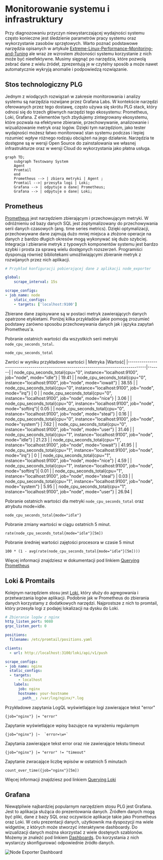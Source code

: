 # Monitorowanie systemu i infrastruktury

Przy diagnozowaniu przyczyn niewystarczającej wydajności systemu często konieczne jest śledzienie parametrów pracy systemu oraz wykorzystanie zasobów sprzętowych. Warto poznać podstawowe narzędzia opisanych w artykule [Extreme-Linux-Performance-Monitoring-and-Tuning](./monitoring/Extreme-Linux-Performance-Monitoring-and-Tuning-uuasc-june-2006.pdf) ale wraz ze wzrostem złożoności systemu korzystanie z nich może być nieefektywne. Musimy sięgnąć po narzędzia, które pozwolą zebrać dane z wielu źródeł, zprezentują je w czytelny sposób a może nawet automatycznie wykryją anomalie i podpowiedzą rozwiązanie. 

## Stos technologiczny PLG
Jednym z wiodących rozwiązań w zakresie monitorowania i analizy systemu są narzędzia rozwijane przez Grafana Labs. W kontekście narzędzi oferowanych przez tego dostawę, często używa się skrótu PLG stack, który odnosi się do trzech głównych narzędzi tego ekosystemu: Prometheus, Loki, Grafana. Z elementów tych zbydujemy zintegrowany ekosystemu, które pozwala na efektywne zbieranie, przechowywanie, analizowanie i wizualizowanie metryk oraz logów. Dzięki tym narzędziom, jako tester wydajności możesz łatwo monitorować stan systemu podczas i lepiej rozumieć wpływ różnego rodzaju obciążeń na jego działanie. Narzędzia te dostępne są w wersji Open Source do zainstalowania we własnej infrastrukturze oraz w wersji Cloud do wykorzystania jako płatna usługa.

```mermaid
graph TD;
    subgraph Testowany System
    Agent
    Promtail
    end
    Prometheus --> | zbiera metryki | Agent ; 
    Promtail -->| przesyła logi | Loki;
    Grafana --> | odpytuje o dane| Prometheus;
    Grafana --> | odpytuje o dane| Loki;
```
## Prometheus
[Prometheus](https://prometheus.io/docs/introduction/overview/) jest narzędziem zbierającym i przechowującym metryki. W odróżnieniu od bazy danych SQL jest zoptymalizowany do przechowywania serii danych czasowych (ang. time series metrics). Dzięki optymalizacji, przechowywane dane zajmują dużo mniej miejsca a złożone operacje na danych z bardzo długich okresów mogą wykonywać się dużo szybciej.  Integracja i zbieranie metryk z typowych komponentów systemu jest bardzo szybki i prosta za sprawą wielu dostępnych rozszerzeń. Programiści dysponują również bibliotekami umożliwiającymi zbieranie metryk z rozwijanych przez nich aplikacji.    

```yaml
# Przykład konfiguracji pobierającej dane z aplikacji node_exporter

global:
    scrape_interval: 15s

scrape_configs:
- job_name: node
    static_configs:
    - targets: ['localhost:9100']
```

Zbierane dane zapisywane są w postaci metryk zawierających danych opatrzone etykietami. Poniżej kilka przykładów jakie pomogą zrozumieć podstawy zarówno sposobu przechowywania danych jak i języka zapytań Prometheus'a.

Pobranie ostatnich wartości dla wszystkich serii metryki `node_cpu_seconds_total`.
```
node_cpu_seconds_total
```
Zwróci w wyniku przykładowe wartości
| Metryka                                                                               |Wartość|
|---------------------------------------------------------------------------------------|-------|
| node_cpu_seconds_total{cpu="0", instance="localhost:9100", job="node", mode="idle"}   | 19.41 |
| node_cpu_seconds_total{cpu="0", instance="localhost:9100", job="node", mode="iowait"} | 38.55 |
| node_cpu_seconds_total{cpu="0", instance="localhost:9100", job="node", mode="irq"}    | 0     |
| node_cpu_seconds_total{cpu="0", instance="localhost:9100", job="node", mode="nice"}   | 3.06  |
| node_cpu_seconds_total{cpu="0", instance="localhost:9100", job="node", mode="softirq"}| 0.05  |
| node_cpu_seconds_total{cpu="0", instance="localhost:9100", job="node", mode="steal"}  | 0.16  |
| node_cpu_seconds_total{cpu="0", instance="localhost:9100", job="node", mode="system"} | 7.62  |
| node_cpu_seconds_total{cpu="0", instance="localhost:9100", job="node", mode="user"}   | 31.46 |
| node_cpu_seconds_total{cpu="1", instance="localhost:9100", job="node", mode="idle"}   | 21.23 |
| node_cpu_seconds_total{cpu="1", instance="localhost:9100", job="node", mode="iowait"} | 41.95 |
| node_cpu_seconds_total{cpu="1", instance="localhost:9100", job="node", mode="irq"}    | 0     |
| node_cpu_seconds_total{cpu="1", instance="localhost:9100", job="node", mode="nice"}   | 4.59  |
| node_cpu_seconds_total{cpu="1", instance="localhost:9100", job="node", mode="softirq"}| 0.01  |
| node_cpu_seconds_total{cpu="1", instance="localhost:9100", job="node", mode="steal"}  | 0.03  |
| node_cpu_seconds_total{cpu="1", instance="localhost:9100", job="node", mode="system"} | 5.95  |
| node_cpu_seconds_total{cpu="1", instance="localhost:9100", job="node", mode="user"}   | 26.94 |

Pobranie ostatnich wartości dla metryki `node_cpu_seconds_total` oraz atrybutu mode=idle.
```
node_cpu_seconds_total{mode="idle"}
```
Pobranie zmiany wartości w ciągu ostatnich 5 minut.
```
rate(node_cpu_seconds_total{mode="idle"}[5m])
```

Pobranie średniej wartości zajętości procesora w czasie 5 minut
```
100 * (1 - avg(rate(node_cpu_seconds_total{mode="idle"}[5m])))
```

Więcej informacji znajdziesz w dokumentacji pod linkiem [Querying Prometheus](https://prometheus.io/docs/prometheus/latest/querying/basics/) 

## Loki & Promtails
Kolejnym narzędziem stosu jest [Loki](https://grafana.com/oss/loki/), który służy do agregowania i przetwarzania logów aplikacji. Podobnie jak w Prometheus do zbierania danych korzystamy z dodatkowych narzędzi. Najprostsze z nich to promtail, który przesyła logi z podajej lokalizacji na dysku do Loki.

```yaml
# Zbieranie logów z nginx
http_listen_port: 9080
grpc_listen_port: 0

positions:
  filename: /etc/promtail/positions.yaml

clients:
  - url: http://localhost:3100/loki/api/v1/push

scrape_configs:
- job_name: nginx
  static_configs:
  - targets:
      - localhost
    labels:
      job: nginx
      hostname: your-hostname
      __path__: /var/log/nginx/*.log
```

Przykładowe zapytania LogQL wyświetlające logi zawierające tekst "error" 
```
{job="nginx"} |= "error"
```
Zapytanie wyświetlające wpisy bazujęce na wyrażeniu regularnym
```
{job="nginx"} |~  `error=\w+`
```
Zapytania zawierające tekst error oraz nie zawierające tekstu timeout
```
{job="nginx"} |= "error" != "timeout"
```

Zapytanie zwracające liczbę wpisów w ostatnich 5 minutach
```
count_over_time({job="nginx"}[5m])
```

Więcej informacji znajdziesz pod linkiem [Querying Loki](https://grafana.com/docs/loki/latest/query/)

## Grafana
Niewątpliwie najbardziej popularnym narzędziem stosu PLG jest Grafana. Jest to aplikacja służąca do prezentowania danych. Źródłem danych mogą być pliki, dane z bazy SQL oraz oczywiście aplikacje takie jako Prometheus oraz Loki. W celu prezentacji danych, użytkownik ma dyspozycji ma wiele widgetów, z których może stworzyć interaktywne dashboardy. Do wizualizacji danych można skorzystać z wiele dostęnych szablonów. Możemy je znaleźć pod linkiem [Dashboards](https://grafana.com/grafana/dashboards/). Do korzystania z nich wystarczy skonfigurować odpowiednie źródło danych.

![Node Exporter Dashboard](./img/node-exporter-dashboardpng.png)
